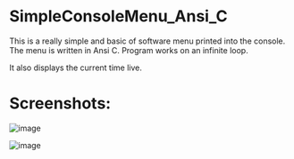 # SimpleConsoleMenu_Ansi_C
This is a really simple and basic of software menu printed into the console. The menu is written in Ansi C. Program works on an infinite loop.

It also displays the current time live.

# Screenshots:

![image](https://user-images.githubusercontent.com/20088126/169098081-b5bcd3fa-e315-4c31-89c4-f9c0ad249cfe.png)

![image](https://user-images.githubusercontent.com/20088126/169098147-9047e31a-8aba-46c7-af22-fbff90d0edc6.png)
